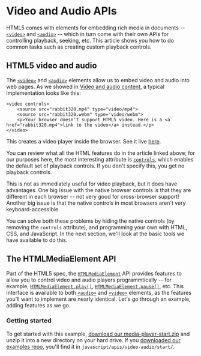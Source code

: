 # Video and Audio APIs

HTML5 comes with elements for embedding rich media in documents -- [`<video>`]() and [`<audio>`]() -- which in turn come with their own APIs for controlling playback, seeking, etc. This article shows you how to do common tasks such as creating custom playback controls.

## HTML5 video and audio

The [`<video>`]() and [`<audio>`]() elements allow us to embed video and audio into web pages. As we showed in [Video and audio content](), a typical implementation looks like this:
```
<video controls>
    <source src="rabbit320.mp4" type="video/mp4">
    <source src="rabbit320.webm" type="video/webm">
    <p>Your browser doesn't support HTML5 video. Here is a <a href="rabbit320.mp4">link to the video</a> instead.</p>
</video>
```
This creates a video player inside the browser. See it live [here](https://andrewsrea.github.io/My_Learning_Port/JavaScript/Client-side_Web_APIs/Video_and_Audio_APIs/simple-video.html).

You can review what all the HTML features do in the article linked above; for our purposes here, the most interesting attribute is [`controls`](https://developer.mozilla.org/en-US/docs/Web/HTML/Element/video#attr-controls), which enables the default set of playback controls. If you don't specify this, you get no playback controls.

This is not as immediately useful for video playback, but it does have advantages. One big issue with the native browser controls is that they are different in each browser -- not very good for cross-browser support! Another big issue is that the native controls in most browsers aren't very keyboard-accessible.

You can solve both these problems by hiding the native controls (by removing the `controls` attribute), and programming your own with HTML, CSS, and JavaScript. In the next section, we'll look at the basic tools we have available to do this.

## The HTMLMediaElement API

Part of the HTML5 spec, the [`HTMLMediaElement`](https://developer.mozilla.org/en-US/docs/Web/API/HTMLMediaElement) API provides features to allow you to control video and audio players programmtically -- for example, [`HTMLMediaElement.play()`](https://developer.mozilla.org/en-US/docs/Web/API/HTMLMediaElement/play), [`HTMLMediaElement.pause()`](https://developer.mozilla.org/en-US/docs/Web/API/HTMLMediaElement/pause), etc. This interface is available to both [`<audio>`](https://developer.mozilla.org/en-US/docs/Web/HTML/Element/audio) and [`<video>`](https://developer.mozilla.org/en-US/docs/Web/HTML/Element/video) elements, as the features you'll want to implement are nearly identical. Let's go through an example, adding features as we go.

### Getting started

To get started with this example, [download our media-player-start.zip](https://github.com/mdn/learning-area/raw/master/javascript/apis/video-audio/start/media-player-start.zip) and unzip it into a new directory on your hard drive. If you [downloaded our examples repo](https://github.com/mdn/learning-area), you'll find it in `javascript/apis/video-audio/start/`.
